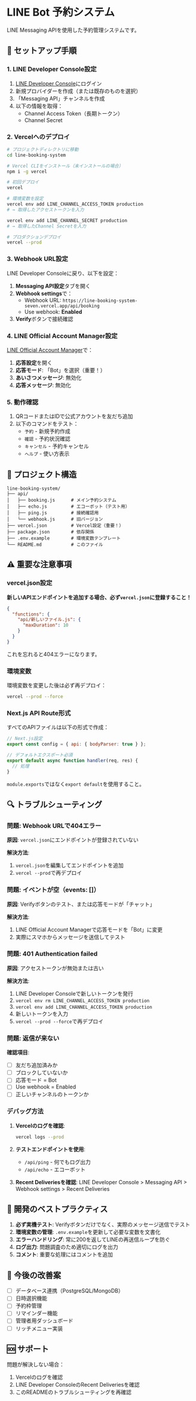 # LINE Bot 予約システム

LINE Messaging APIを使用した予約管理システムです。

## 🚀 セットアップ手順

### 1. LINE Developer Console設定

1. [LINE Developer Console](https://developers.line.biz/console/)にログイン
2. 新規プロバイダーを作成（または既存のものを選択）
3. 「Messaging API」チャンネルを作成
4. 以下の情報を取得：
   - Channel Access Token（長期トークン）
   - Channel Secret

### 2. Vercelへのデプロイ

```bash
# プロジェクトディレクトリに移動
cd line-booking-system

# Vercel CLIをインストール（未インストールの場合）
npm i -g vercel

# 初回デプロイ
vercel

# 環境変数を設定
vercel env add LINE_CHANNEL_ACCESS_TOKEN production
# → 取得したアクセストークンを入力

vercel env add LINE_CHANNEL_SECRET production
# → 取得したChannel Secretを入力

# プロダクションデプロイ
vercel --prod
```

### 3. Webhook URL設定

LINE Developer Consoleに戻り、以下を設定：

1. **Messaging API設定**タブを開く
2. **Webhook settings**で：
   - Webhook URL: `https://line-booking-system-seven.vercel.app/api/booking`
   - Use webhook: **Enabled**
3. **Verify**ボタンで接続確認

### 4. LINE Official Account Manager設定

[LINE Official Account Manager](https://manager.line.biz/)で：

1. **応答設定**を開く
2. **応答モード**: 「Bot」を選択（重要！）
3. **あいさつメッセージ**: 無効化
4. **応答メッセージ**: 無効化

### 5. 動作確認

1. QRコードまたはIDで公式アカウントを友だち追加
2. 以下のコマンドをテスト：
   - `予約` - 新規予約作成
   - `確認` - 予約状況確認
   - `キャンセル` - 予約キャンセル
   - `ヘルプ` - 使い方表示

## 📁 プロジェクト構造

```
line-booking-system/
├── api/
│   ├── booking.js      # メイン予約システム
│   ├── echo.js         # エコーボット（テスト用）
│   ├── ping.js         # 接続確認用
│   └── webhook.js      # 旧バージョン
├── vercel.json         # Vercel設定（重要！）
├── package.json        # 依存関係
├── .env.example        # 環境変数テンプレート
└── README.md           # このファイル
```

## ⚠️ 重要な注意事項

### vercel.json設定

**新しいAPIエンドポイントを追加する場合、必ず`vercel.json`に登録すること！**

```json
{
  "functions": {
    "api/新しいファイル.js": {
      "maxDuration": 10
    }
  }
}
```

これを忘れると404エラーになります。

### 環境変数

環境変数を変更した後は必ず再デプロイ：
```bash
vercel --prod --force
```

### Next.js API Route形式

すべてのAPIファイルは以下の形式で作成：

```javascript
// Next.js設定
export const config = { api: { bodyParser: true } };

// デフォルトエクスポート必須
export default async function handler(req, res) {
  // 処理
}
```

`module.exports`ではなく`export default`を使用すること。

## 🔍 トラブルシューティング

### 問題: Webhook URLで404エラー

**原因**: `vercel.json`にエンドポイントが登録されていない

**解決方法**:
1. `vercel.json`を編集してエンドポイントを追加
2. `vercel --prod`で再デプロイ

### 問題: イベントが空（events: []）

**原因**: Verifyボタンのテスト、または応答モードが「チャット」

**解決方法**:
1. LINE Official Account Managerで応答モードを「Bot」に変更
2. 実際にスマホからメッセージを送信してテスト

### 問題: 401 Authentication failed

**原因**: アクセストークンが無効または古い

**解決方法**:
1. LINE Developer Consoleで新しいトークンを発行
2. `vercel env rm LINE_CHANNEL_ACCESS_TOKEN production`
3. `vercel env add LINE_CHANNEL_ACCESS_TOKEN production`
4. 新しいトークンを入力
5. `vercel --prod --force`で再デプロイ

### 問題: 返信が来ない

**確認項目**:
- [ ] 友だち追加済みか
- [ ] ブロックしていないか
- [ ] 応答モード = Bot
- [ ] Use webhook = Enabled
- [ ] 正しいチャンネルのトークンか

### デバッグ方法

1. **Vercelのログを確認**:
   ```bash
   vercel logs --prod
   ```

2. **テストエンドポイントを使用**:
   - `/api/ping` - 何でもログ出力
   - `/api/echo` - エコーボット

3. **Recent Deliveriesを確認**:
   LINE Developer Console > Messaging API > Webhook settings > Recent Deliveries

## 🔧 開発のベストプラクティス

1. **必ず実機テスト**: Verifyボタンだけでなく、実際のメッセージ送信でテスト
2. **環境変数の管理**: `.env.example`を更新して必要な変数を文書化
3. **エラーハンドリング**: 常に200を返してLINEの再送信ループを防ぐ
4. **ログ出力**: 問題調査のため適切にログを出力
5. **コメント**: 重要な処理にはコメントを追加

## 📝 今後の改善案

- [ ] データベース連携（PostgreSQL/MongoDB）
- [ ] 日時選択機能
- [ ] 予約枠管理
- [ ] リマインダー機能
- [ ] 管理者用ダッシュボード
- [ ] リッチメニュー実装

## 🆘 サポート

問題が解決しない場合：
1. Vercelのログを確認
2. LINE Developer ConsoleのRecent Deliveriesを確認
3. このREADMEのトラブルシューティングを再確認